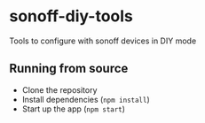 # sonoff-diy-tools
Tools to configure with sonoff devices in DIY mode

## Running from source

* Clone the repository
* Install dependencies (`npm install`)
* Start up the app (`npm start`)
